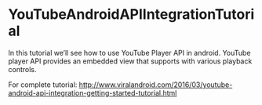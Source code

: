 # YouTubeAndroidAPIIntegrationTutorial
In this tutorial we’ll see how to use YouTube Player API in android. YouTube player API provides an embedded view that supports with various playback controls.

For complete tutorial: http://www.viralandroid.com/2016/03/youtube-android-api-integration-getting-started-tutorial.html

